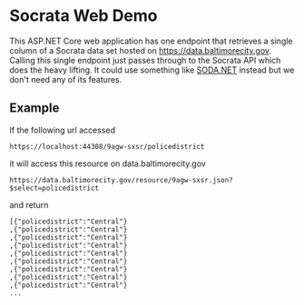 # Socrata Web Demo

This ASP.NET Core web application has one endpoint that retrieves a single column of a Socrata data set hosted on https://data.baltimorecity.gov. Calling this single endpoint just passes through to the Socrata API which does the heavy lifting. It could use something like [SODA.NET](https://github.com/CityofSantaMonica/SODA.NET) instead but we don't need any of its features.

## Example

If the following url accessed

```
https://localhost:44308/9agw-sxsr/policedistrict
```

it will access this resource on data.baltimorecity.gov

```
https://data.baltimorecity.gov/resource/9agw-sxsr.json?$select=policedistrict
```

and return

```
[{"policedistrict":"Central"}
,{"policedistrict":"Central"}
,{"policedistrict":"Central"}
,{"policedistrict":"Central"}
,{"policedistrict":"Central"}
,{"policedistrict":"Central"}
,{"policedistrict":"Central"}
,{"policedistrict":"Central"}
,{"policedistrict":"Central"}
...
```